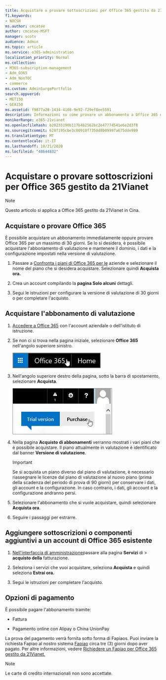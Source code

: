```yaml
---
title: Acquistare o provare sottoscrizioni per Office 365 gestito da 21Vianet
f1.keywords:
- NOCSH
ms.author: cmcatee
author: cmcatee-MSFT
manager: scotv
audience: Admin
ms.topic: article
ms.service: o365-administration
localization_priority: Normal
ms.collection:
- M365-subscription-management
- Adm_O365
- Adm_NonTOC
- commerce
ms.custom: AdminSurgePortfolio
search.appverid:
- MET150
- GEA150
ms.assetid: f9877a28-1434-4108-9e92-f29ef8ee5591
description: Informazioni su come provare un abbonamento a Office 365 o acquistarlo subito, aggiungere sottoscrizioni o ottenere componenti aggiuntivi a un account di Office 365 esistente gestito da 21Vianet in Cina.
monikerRange: o365-21vianet
ms.openlocfilehash: b20233190b117b4b2562bc2e47774541e6e2d3f8
ms.sourcegitcommit: 628f195cbe3c00910f7350d8b09997a675dde989
ms.translationtype: MT
ms.contentlocale: it-IT
ms.lasthandoff: 10/21/2020
ms.locfileid: "48644832"
---
```

# <a name="buy-or-try-subscriptions-for-office-365-operated-by-21vianet"></a>Acquistare o provare sottoscrizioni per Office 365 gestito da 21Vianet

> [!NOTE]
>  Questo articolo si applica a Office 365 gestito da 21Vianet in Cina.

## <a name="buy-or-try-office-365"></a>Acquistare o provare Office 365

È possibile acquistare un abbonamento immediatamente oppure provare Office 365 per un massimo di 30 giorni. Se lo si desidera, è possibile acquistare l'abbonamento di valutazione e mantenere il dominio, i dati e la configurazione impostati nella versione di valutazione.

1. Passare a [Confronta i piani di Office 365 per le](https://go.microsoft.com/fwlink/p/?linkid=393691&amp;clcid=0x409) aziende e selezionare il nome del piano che si desidera acquistare. Selezionare quindi **Acquista ora.**

2. Crea un account compilando la **pagina Solo alcuni** dettagli.

3. Segui le istruzioni per configurare la versione di valutazione di 30 giorni o per completare l'acquisto.

## <a name="buy-your-trial-subscription"></a>Acquistare l'abbonamento di valutazione

1. [Accedere a Office 365](https://go.microsoft.com/fwlink/p/?linkid=513813) con l'account aziendale o dell'istituto di istruzione.

2. Se non ci si trova nella pagina iniziale, selezionare **Office 365** nell'angolo superiore sinistro.

    ![Pulsante per passare alla pagina iniziare di Office 365](../../media/2fc597ab-ae33-4e5a-aec1-e60e48beac62.png)

3. Nell'angolo superiore destro della pagina, sotto la barra di spostamento, selezionare **Acquista**.

    ![Pulsante per acquistare la versione di valutazione di Office 365](../../media/73fba4ad-6879-460b-8ef1-f2efb2ee4104.png)

4. Nella pagina **Acquisto di abbonamenti** verranno mostrati i vari piani che è possibile acquistare. Il piano attualmente in valutazione è identificato dal banner **Versione di valutazione**.

    > [!IMPORTANT]
    > Se si acquista un piano diverso dal piano di valutazione, è necessario riassegnare le licenze dal piano di valutazione al nuovo piano (prima della scadenza del periodo di prova di 90 giorni) per conservare i dati, gli account e la configurazione. In caso contrario, i dati, gli account e la configurazione andranno persi.

5. Selezionare l'abbonamento che si vuole acquistare, quindi selezionare **Acquista ora**.

6. Seguire i passaggi per estrarre.

## <a name="add-subscriptions-or-add-ons-to-an-existing-office-365-account"></a>Aggiungere sottoscrizioni o componenti aggiuntivi a un account di Office 365 esistente

1. [Nell'interfaccia di amministrazione](https://go.microsoft.com/fwlink/p/?linkid=850627)passare alla pagina **Servizi** di \> **acquisto della** fatturazione.

2. Seleziona i servizi che vuoi acquistare, seleziona **Acquista** e quindi seleziona **Estrai ora.**

3. Segui le istruzioni per completare l'acquisto.

## <a name="payment-options"></a>Opzioni di pagamento

È possibile pagare l'abbonamento tramite:

- Fattura

- Pagamento online con Alipay o China UnionPay

La prova del pagamento verrà fornita sotto forma di Fapiaos. Puoi inviare la richiesta Fapiao al nostro sistema [Fapiao](https://go.microsoft.com/fwlink/p/?LinkId=395314) circa tre (3) giorni dopo aver pagato. Per altre informazioni, vedere [Richiedere un Fapiao per Office 365 gestito da 21Vianet.](apply-for-a-fapiao.md)

> [!NOTE]
>  Le carte di credito internazionali non sono accettate.
